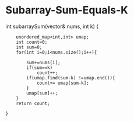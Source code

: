 # Subarray-Sum-Equals-K

int subarraySum(vector<int>& nums, int k) {

        unordered_map<int,int> umap;
        int count=0;
        int sum=0;
        for(int i=0;i<nums.size();i++){

            sum+=nums[i];
            if(sum==k)
                count++;
            if(umap.find(sum-k) !=umap.end()){
                count+= umap[sum-k];
            }
            umap[sum]++;
        }
        return count;

    }
